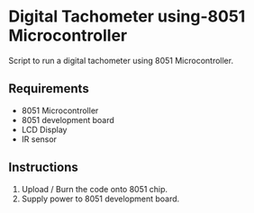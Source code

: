 # Digital Tachometer using-8051 Microcontroller

Script to run a digital tachometer using 8051 Microcontroller.

## Requirements
- 8051 Microcontroller
- 8051 development board
- LCD Display
- IR sensor

## Instructions
1. Upload / Burn the code onto 8051 chip.
2. Supply power to 8051 development board.
